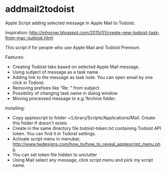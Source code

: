 # addmail2todoist
Apple Script adding selected message in Apple Mail to Todoist.

Inspiration: http://mhorner.blogspot.com/2015/01/create-new-todoist-task-from-mac-outlook.html

This script if for people who use Apple Mail and Todoist Premium. 

Faetures:

* Creating Todoist taks based on selected Apple Mail message.
* Using subject of message as a task name
* Adding link to the message as task note. You can open email by one click in Todoist.
* Removing prefixes like "Re: " from subject
* Possibility of changing task name in dialog window
* Moving processed message to e.g."Archive folder.

Installing:

* Copy applescript to folder ~/Library/Scripts/Applications/Mail. Create this folder if doesn't exists
* Create in the same directory file todoist-token.txt containing Todoist API token. You can find it in Todoist settings. 
* Activate script menu in menubar, http://www.twdesigns.com/how_to/how_to_reveal_applescript_menu.php
* You can set token file hidden to unclutter 
* Using Mail select any message, click script menu and pick my script name. 
